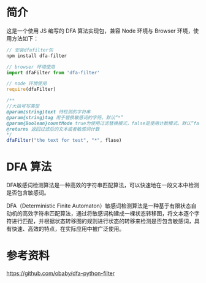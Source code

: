 # 简介
这是一个使用 JS 编写的 DFA 算法实现包，兼容 Node 环境与 Browser 环境，使用方法如下：

```js
// 安装dfafilter包
npm install dfa-filter

// browser 环境使用
import dfaFilter from 'dfa-filter'

// node 环境使用
require(dfaFilter)

/**
//大括号写类型
@param{string}text 待检测的字符串
@param{string}tag 用于替换敏感词的字符。默认“*”
@param{Boolean}countMode true为使用过滤替换模式，false是使用计数模式。默认“false”
@returns 返回过滤后的文本或者敏感词计数
*/
dfaFilter("the text for test", "*", flase)
```



# DFA 算法
DFA敏感词检测算法是一种高效的字符串匹配算法，可以快速地在一段文本中检测是否包含敏感词。

DFA（Deterministic Finite Automaton）敏感词检测算法是一种基于有限状态自动机的高效字符串匹配算法，通过将敏感词构建成一棵状态转移图，将文本逐个字符进行匹配，并根据状态转移图的规则进行状态的转移来检测是否包含敏感词，具有快速、高效的特点，在实际应用中被广泛使用。

# 参考资料
https://github.com/obaby/dfa-python-filter